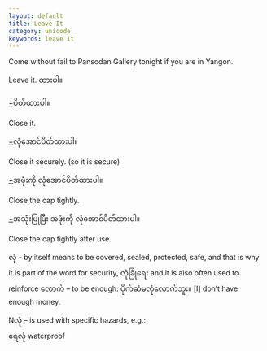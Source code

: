 ```yaml
---
layout: default
title: Leave It
category: unicode
keywords: leave it
---
```


<p>Come without fail to Pansodan Gallery tonight if you are in Yangon.</p>

<p>Leave it.<span class='mm3'> ထားပါ။</span></p>

<p class='hide-trigger'><a href="#">+</a><span class='mm3'>ပိတ်ထားပါ။</span></p>
<p class='hide-this'>Close it.</p>

<p class='hide-trigger'><a href="#">+</a><span class='mm3'>လုံအောင်ပိတ်ထားပါ။</span></p>
<p class='hide-this'>Close it securely. (so it is secure)</p>

<p class='hide-trigger'><a href="#">+</a><span class='mm3'>အဖုံးကို လုံအောင်ပိတ်ထားပါ။</span></p>
<p class='hide-this'>Close the cap tightly.</p>

<p class='hide-trigger'><a href="#">+</a><span class='mm3'>အသုံးပြုပြီး အဖုံးကို လုံအောင်ပိတ်ထားပါ။</span></p>
<p class='hide-this'>Close the cap tightly after use.</p>

<p><span class='mm3'>လုံ</span> - by itself means to be covered, sealed, protected, safe, and that is why it is part of the word for security, <span class='mm3'>လုံခြုံရေး </span> and it is also often used to reinforce <span class='mm3'>လောက်</span> – to be enough: <span class='mm3'>ပိုက်ဆံမလုံလောက်ဘူး။</span> [I] don’t have enough money.</p>
<p>N<span class='mm3'>လုံ</span> – is used with specific hazards, e.g.:<br>
<span class='mm3'>ရေလုံ </span>waterproof</p>
